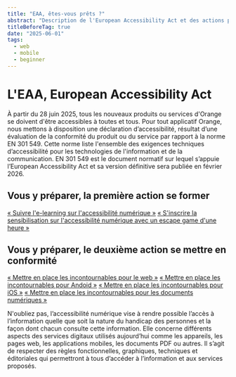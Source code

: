 ```yaml
---
title: "EAA, êtes-vous prêts ?"
abstract: "Description de l'European Accessibility Act et des actions possibles"
titleBeforeTag: true
date: "2025-06-01"
tags:
  - web
  - mobile
  - beginner
---
```

# L'EAA, European Accessibility Act
À partir du 28 juin 2025, tous les nouveaux produits ou services d'Orange se doivent d'être accessibles à toutes et tous.
Pour tout applicatif Orange, nous mettons à disposition une déclaration d’accessibilité, résultat d’une évaluation de la conformité du produit ou du service par rapport à la norme EN 301 549. Cette norme liste l'ensemble des exigences techniques d’accessibilité pour les technologies de l'information et de la communication. EN 301 549 est le document normatif sur lequel s’appuie l’<span lang="en">European Accessibility Act</span> et sa version définitive sera publiée en février 2026.

## Vous y préparer, la première action se former
[«&nbsp;Suivre l'e-learning sur l'accessibilité numérique&nbsp;»](https://orange.csod.com/ui/lms-learning-details/app/course/6a573c9c-9a0a-4285-97d1-841325a42bf4)
[«&nbsp;S'inscrire la sensibilisation sur l'accessibilité numérique avec un escape game d'une heure&nbsp;»](https://orange.csod.com/ui/lms-learning-details/app/event/92f6ad77-277a-41d6-a614-29a976cfbf64)

## Vous y préparer, le deuxième action se mettre en conformité
[«&nbsp;Mettre en place les incontournables pour le web&nbsp;»](https://a11y-guidelines.orange.com/fr/web/checklist-initiale/)
[«&nbsp;Mettre en place les incontournables pour Andoid&nbsp;»](https://a11y-guidelines.orange.com/fr/mobile/android/checklist/)
[«&nbsp;Mettre en place les incontournables pour iOS&nbsp;»](https://a11y-guidelines.orange.com/fr/mobile/ios/checklist/)
[«&nbsp;Mettre en place les incontournables pour les documents numériques&nbsp;»](https://a11y-guidelines.orange.com/fr/contenu-et-communication/incontournables/)

N'oubliez pas, l’accessibilité numérique vise à rendre possible l’accès à l’information quelle que soit la nature du handicap des personnes et la façon dont chacun consulte cette information. Elle concerne différents aspects des services digitaux utilisés aujourd’hui comme les appareils, les pages web, les applications mobiles, les documents PDF ou autres. 
Il s’agit de respecter des règles fonctionnelles, graphiques, techniques et éditoriales qui permettront à tous d’accéder à l’information et aux services proposés.
